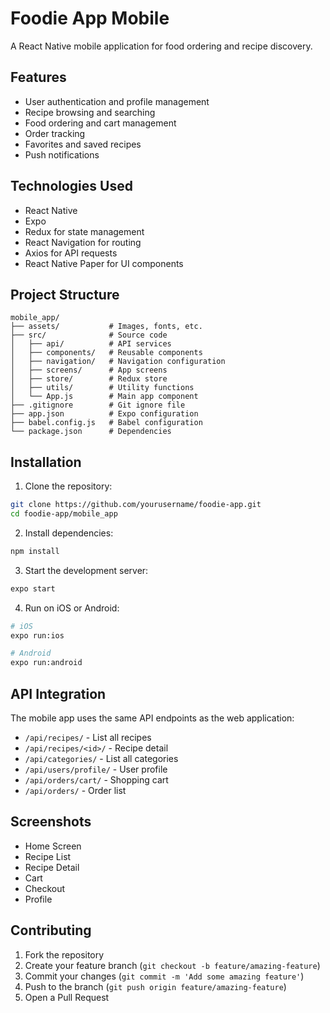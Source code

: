 # Foodie App Mobile

A React Native mobile application for food ordering and recipe discovery.

## Features

- User authentication and profile management
- Recipe browsing and searching
- Food ordering and cart management
- Order tracking
- Favorites and saved recipes
- Push notifications

## Technologies Used

- React Native
- Expo
- Redux for state management
- React Navigation for routing
- Axios for API requests
- React Native Paper for UI components

## Project Structure

```
mobile_app/
├── assets/           # Images, fonts, etc.
├── src/              # Source code
│   ├── api/          # API services
│   ├── components/   # Reusable components
│   ├── navigation/   # Navigation configuration
│   ├── screens/      # App screens
│   ├── store/        # Redux store
│   ├── utils/        # Utility functions
│   └── App.js        # Main app component
├── .gitignore        # Git ignore file
├── app.json          # Expo configuration
├── babel.config.js   # Babel configuration
└── package.json      # Dependencies
```

## Installation

1. Clone the repository:
```bash
git clone https://github.com/yourusername/foodie-app.git
cd foodie-app/mobile_app
```

2. Install dependencies:
```bash
npm install
```

3. Start the development server:
```bash
expo start
```

4. Run on iOS or Android:
```bash
# iOS
expo run:ios

# Android
expo run:android
```

## API Integration

The mobile app uses the same API endpoints as the web application:

- `/api/recipes/` - List all recipes
- `/api/recipes/<id>/` - Recipe detail
- `/api/categories/` - List all categories
- `/api/users/profile/` - User profile
- `/api/orders/cart/` - Shopping cart
- `/api/orders/` - Order list

## Screenshots

- Home Screen
- Recipe List
- Recipe Detail
- Cart
- Checkout
- Profile

## Contributing

1. Fork the repository
2. Create your feature branch (`git checkout -b feature/amazing-feature`)
3. Commit your changes (`git commit -m 'Add some amazing feature'`)
4. Push to the branch (`git push origin feature/amazing-feature`)
5. Open a Pull Request 